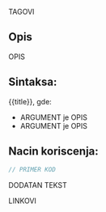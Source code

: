 TAGOVI
## Opis
OPIS

## Sintaksa:
{{title}}, gde:
- ARGUMENT je OPIS
- ARGUMENT je OPIS

## Nacin koriscenja:
```js
// PRIMER KOD
```

DODATAN TEKST

LINKOVI